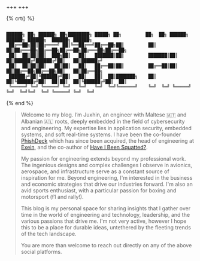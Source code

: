 +++
+++

{% crt() %}
```

██████╗ ██╗ ██████╗ ██╗████████╗ █████╗ ██╗         ██╗  ██╗ ██████╗ ██████╗ ██████╗  ██████╗ ██████╗
 ██╔══██╗██║██╔════╝ ██║╚══██╔══╝██╔══██╗██║         ██║  ██║██╔═══██╗██╔══██╗██╔══██╗██╔═══██╗██╔══██╗
 ██║  ██║██║██║  ███╗██║   ██║   ███████║██║         ███████║██║   ██║██████╔╝██████╔╝██║   ██║██████╔╝
 ██║  ██║██║██║   ██║██║   ██║   ██╔══██║██║         ██╔══██║██║   ██║██╔══██╗██╔══██╗██║   ██║██╔══██╗
 ██████╔╝██║╚██████╔╝██║   ██║   ██║  ██║███████╗    ██║  ██║╚██████╔╝██║  ██║██║  ██║╚██████╔╝██║  ██║
 ╚═════╝ ╚═╝ ╚═════╝ ╚═╝   ╚═╝   ╚═╝  ╚═╝╚══════╝    ╚═╝  ╚═╝ ╚═════╝ ╚═╝  ╚═╝╚═╝  ╚═╝ ╚═════╝ ╚═╝  ╚═╝
```
{% end %}

> Welcome to my blog. I’m Juxhin, an engineer with Maltese 🇲🇹 and Albanian 🇦🇱 roots, deeply embedded in the field of cybersecurity and engineering. My expertise lies in application security, embedded systems, and soft real-time systems. I have been the co-founder [PhishDeck](https://phishdeck.com/) which has since been acquired, the head of engineering at [Exein](https://exein.io/), and the co-author of [Have I Been Squatted?](https://haveibeensquatted.com/).
>
> My passion for engineering extends beyond my professional work. The ingenious designs and complex challenges I observe in avionics, aerospace, and infrastructure serve as a constant source of inspiration for me. Beyond engineering, I'm interested in the business and economic strategies that drive our industries forward. I'm also an avid sports enthusiast, with a particular passion for boxing and motorsport (f1 and rally!).
>
> This blog is my personal space for sharing insights that I gather over time in the world of engineering and technology, leadership, and the various passions that drive me. I'm not very active, however I hope this to be a place for durable ideas, untethered by the fleeting trends of the tech landscape.
>
> You are more than welcome to reach out directly on any of the above social platforms.
